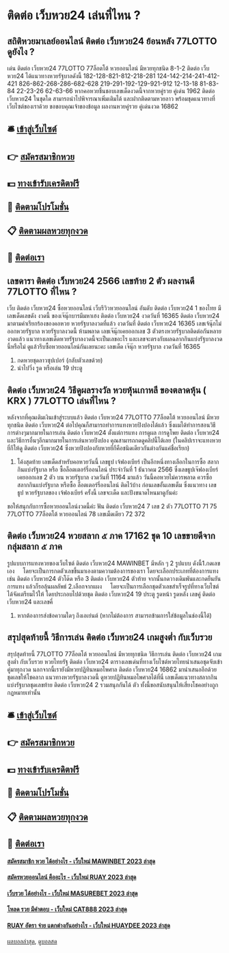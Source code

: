 # ติดต่อ เว็บหวย24 เล่นที่ไหน ?
## สถิติหวยมาเลย์ออนไลน์ ติดต่อ เว็บหวย24 ย้อนหลัง 77LOTTO ดูยังไง ?
เด่น ติดต่อ เว็บหวย24 77LOTTO 77ล็อตโต้ หวยออนไลน์ มีหวยทุกชนิด 8-1-2 ติดต่อ เว็บหวย24 ได้แนวทางหวยรัฐบาลดังนี้
182-128-821-812-218-281
124-142-214-241-412-421
826-862-268-286-682-628
219-291-192-129-921-912
12-13-18
81-83-84
22-23-26
62-63-66
หากคอหวยชื่นชอบเลขเด็ดงวดนี้จากหวยคู่รวย คู่เด่น 1962 ติดต่อ เว็บหวย24 ในชุดใด สามารถนำไปพิจารณาเพิ่มเติมได้ และฝากติดตามหวยลาว พร้อมชุดแนวทางที่เว็บไซต์ของเราด้วย
ขอขอบคุณเจ้าของข้อมูล
ผลงานหวยคู่รวย คู่เด่นงวด 16862


## 🛎 [เข้าสู่เว็บไซต์](https://bit.ly/3BG5bNw)
## 👉 [สมัครสมาชิกหวย](https://bit.ly/3BG5bNw)
## 💵 [ทางเข้ารับเครดิตฟรี](https://bit.ly/3C3mvgS)
## 👑 [ติดตามโปรโมชั่น](https://bit.ly/3C3mvgS)
## 📋 [ติดตามผลหวยทุกงวด](https://bit.ly/3C3mvgS)
## 📱 [ติดต่อเรา](https://bit.ly/3C3mvgS)

## เลขดารา ติดต่อ เว็บหวย24 2566 เลขท้าย 2 ตัว ผลงานดี 77LOTTO ที่ไหน ?
เว็บ ติดต่อ เว็บหวย24 ซื้อหวยออนไลน์ เว็บรีวิวหวยออนไลน์ อันดับ ติดต่อ เว็บหวย24 1 ของไทย มีเลขเด็ดเลขดัง งวดนี้ ของเจ๊นุ๊กบารมีมหาเฮง ติดต่อ เว็บหวย24 งวดวันที่ 16365 ติดต่อ เว็บหวย24 มาตามคำเรียกร้องของคอหวย หวยรัฐบาลงวดที่แล้ว งวดวันที่ ติดต่อ เว็บหวย24 16365 เลขเจ้นุ๊กไม่ออกหวยรัฐบาล หวยรัฐบาลงวดนี้ ห้ามพลาด เลขเจ๊นุ๊กเคยออกเลข 3 ตัวตรงหวยรัฐบาลติดต่อกันหลายงวดแล้ว แนวทางเลขเด็ดหวยรัฐบาลงวดนี้จะเป็นเลขอะไร และเลขจะตรงกับผลฉลากกินแบ่งรัฐบาลงวดนี้หรือไม่ ดูแล้วรีบซื้อหวยออนไลน์กันเลยนะคะ
เลขเด็ด เจ๊นุ๊ก หวยรัฐบาล งวดวันที่ 16365
1. กดหวยชุดลาวซุปเปอร์ (กลับตัวเลขด้วย)
2. นำไปวิ่ง รูด หรือเล่น 19 ประตู

## ติดต่อ เว็บหวย24 วิธีดูผลรางวัล หวยหุ้นเกาหลี ของตลาดหุ้น ( KRX ) 77LOTTO เล่นที่ไหน ?
หลังจากที่คุณเติมเงินเข้าสู่ระบบแล้ว ติดต่อ เว็บหวย24 77LOTTO 77ล็อตโต้ หวยออนไลน์ มีหวยทุกชนิด ติดต่อ เว็บหวย24 ต่อไปคุณก็สามารถทำการแทงหวยปิงปองได้แล้ว ซึ่งผมได้ทำการสอนวิธีการต่างๆมากมายในการเล่น ติดต่อ เว็บหวย24 ตั้งแต่การแทง การดูผล การดูโพย ติดต่อ เว็บหวย24 และวิธีการอื่นๆอีกมากมายในการเล่นหวยปิงปอง คุณสามารถกดดูคลิปนี้ได้เลย
(ในคลิปเราจะแทงหวยยี่กีให้ดู ติดต่อ เว็บหวย24 ซึ่งหวยปิงปองกับหวยยี่กีคือชนิดเดียวกันต่างกันแค่ชื่อเรียก)
1. โค้งสุดท้าย เลขเด็ดสำหรับคอหวยวันนี้ เลขธูป เจ้ฟองเบียร์ เป็นอีกหนึ่งทางเลือกในการซื้อ สลากกินแบ่งรัฐบาล หรือ ซื้อล็อตเตอร์รี่ออนไลน์ ประจำวันที่ 1 ธันวาคม 2566 ซึ่งเลขธูปเจ๊ฟองเบียร์เคยออกเลข 2 ตัว บน หวยรัฐบาล งวดวันที่ 11164 มาแล้ว วันนี้คอหวยไม่ควรพลาด ควรซื้อสลากกินแบ่งรัฐบาล หรือซื้อ ล็อตเตอร์รี่ออนไลน์ ติดไว้บ้าง ก่อนเลขอั้นเลขเต็ม ซึ่งแนวทาง เลขธูป หวยรัฐบาลของ เจ้ฟองเบียร์ ครั้งนี้ เลขจะเด็ด และปังขนาดไหนมาดูกันค่ะ

ขอให้สนุกกับการซื้อหวยออนไลน์งวดนี้ค่ะ
ฟัน ติดต่อ เว็บหวย24 7
เลข 2 ตัว 77LOTTO 71 75 77LOTTO 77ล็อตโต้ หวยออนไลน์ 78
เลขเม็ดเดียว 72 372

## ติดต่อ เว็บหวย24 หวยสลาก ๕ ภาค 17162 ชุด 10 เลขขายดีจากกลุ่มสลาก ๕ ภาค
รูปแบบการแทงหวยของเว็บไซต์ ติดต่อ เว็บหวย24 MAWINBET มีหลัก ๆ 2 รูปแบบ ดังนี้1.กดเลขเอง     โดยจะเป็นการกดตัวเลขขึ้นมาเองตามความต้องการของเรา โดยจะเลือกประเภทที่ต้องการแทง เช่น ติดต่อ เว็บหวย24 ตัวโต๊ด หรือ 3 ติดต่อ เว็บหวย24 ตัวท้าย จากนั้นกดวางเดิมพันและกดยืนยันการแทง แล้วก็รอลุ้นผลลัพธ์
2.เลือกจากแผง     โดยจะเป็นการเลือกชุดตัวเลขสำเร็จรูปที่ทางเว็บไซต์ได้จัดเตรียมไว้ให้ โดยประกอบไปด้วยชุด ติดต่อ เว็บหวย24 19 ประตู รูดหน้า รูดหลัง เลขคู่ ติดต่อ เว็บหวย24 และเลขคี่
1. หากต้องการส่งข้อความใดๆ ถึงเอเย่นต์ (หากไม่ต้องการ สามารถข้ามการใส่ข้อมูลในช่องนี้ได้)

## สรุปสุดท้ายนี้ วิธีการเล่น ติดต่อ เว็บหวย24 เกมสูงต่ำ กับเว็บรวย
สรุปสุดท้ายนี้ 77LOTTO 77ล็อตโต้ หวยออนไลน์ มีหวยทุกชนิด วิธีการเล่น ติดต่อ เว็บหวย24 เกมสูงต่ำ กับเว็บรวย หวยไทยรัฐ ติดต่อ เว็บหวย24 ตารางเลขเด่นที่ทางเว็บไซต์หวยไทยนำเสนอชุดจับเข้าคู่มาทุกงวด นอกจากนี้เรายังมีหวยปฏิทินหมอไพศาล ติดต่อ เว็บหวย24 16862 มานำเสนออีกด้วย ชุดเลขให้โชคลาภ แนวทางหวยรัฐบาลงวดนี้ ดูหวยปฏิทินหมอไพศาลได้ที่นี่ เลขเด็ดแนวทางสลากกินแบ่งรัฐบาลชุดเลขท้าย ติดต่อ เว็บหวย24 2 รวมสนุกกันได้ ตัว ทั้งนี้ขอสนับสนุนให้เสี่ยงโชคอย่างถูกกฎหมายเท่านั้น

## 🛎 [เข้าสู่เว็บไซต์](https://bit.ly/3BG5bNw)
## 👉 [สมัครสมาชิกหวย](https://bit.ly/3BG5bNw)
## 💵 [ทางเข้ารับเครดิตฟรี](https://bit.ly/3C3mvgS)
## 👑 [ติดตามโปรโมชั่น](https://bit.ly/3C3mvgS)
## 📋 [ติดตามผลหวยทุกงวด](https://bit.ly/3C3mvgS)
## 📱 [ติดต่อเรา](https://bit.ly/3C3mvgS)

#### [สมัครสมาชิก หวย ได้อย่างไร - เว็บใหม่ MAWINBET 2023 ล่าสุด](https://atom.io/themes/สมัครสมาชิก%20หวย%20ได้อย่างไร%20-%20เว็บใหม่%20mawinbet%202023%20ล่าสุด)
#### [สมัครหวยออนไลน์ คืออะไร - เว็บใหม่ RUAY 2023 ล่าสุด](https://atom.io/themes/สมัครหวยออนไลน์%20คืออะไร%20-%20เว็บใหม่%20ruay%202023%20ล่าสุด)
#### [เว็บรวย ได้อย่างไร - เว็บใหม่ MASUREBET 2023 ล่าสุด](https://atom.io/themes/เว็บรวย%20ได้อย่างไร%20-%20เว็บใหม่%20masurebet%202023%20ล่าสุด)
#### [โหลด รวย มีคำตอบ - เว็บใหม่ CAT888 2023 ล่าสุด](https://atom.io/themes/โหลด%20รวย%20มีคำตอบ%20-%20เว็บใหม่%20cat888%202023%20ล่าสุด)
#### [RUAY อัตรา จ่าย แตกต่างกันอย่างไร - เว็บใหม่ HUAYDEE 2023 ล่าสุด](https://atom.io/themes/ruay%20อัตรา%20จ่าย%20แตกต่างกันอย่างไร%20-%20เว็บใหม่%20huaydee%202023%20ล่าสุด)

[ผลบอลล่าสุด](https://siamsport.tv "ผลบอลล่าสุด"), [ดูบอลสด](https://siamsport.tv/ดูบอลสด "ดูบอลสด")